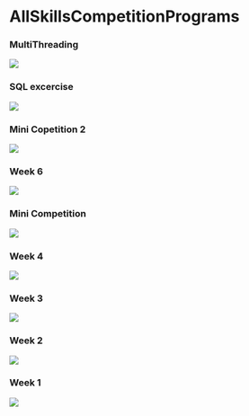 # AllSkillsCompetitionPrograms

### MultiThreading
![](https://github.com/mrbru3/MultiThreadingManualResetEvent)

### SQL excercise
![](https://github.com/mrbru3/SkillsCompSQLexcercise)

### Mini Copetition 2
![](https://github.com/mrbru3/minicompetition2)

### Week 6
![](https://github.com/mrbru3/SkillsCompPhoneProgram)

### Mini Competition
![](https://github.com/mrbru3/MiniCompetition)

### Week 4
![](https://github.com/mrbru3/SkillsCompWeek11)

### Week 3
![](https://github.com/mrbru3/SkillsCompWeek10)

### Week 2
![](https://github.com/mrbru3/SkillsCompWeek2)

### Week 1
![](https://github.com/mrbru3/SkillsCompWeek1)
